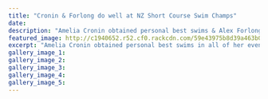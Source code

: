 ```yaml
---
title: "Cronin & Forlong do well at NZ Short Course Swim Champs"
date: 
description: "Amelia Cronin obtained personal best swims & Alex Forlong maintained her 16-yr-old national rankings at the NZ Short Course Swimming Champs..."
featured_image: http://c1940652.r52.cf0.rackcdn.com/59e43975b8d39a463b0002be/Swimming-NZ-logo.jpg
excerpt: "Amelia Cronin obtained personal best swims in all of her events & Alex Forlong maintained her 16-yr-old national rankings of 11th in the 400m IM & 12th in the 200m butterfly at the NZ Short Course Swimming Champs in Auckland, 3-7 October 2017."
gallery_image_1: 
gallery_image_2: 
gallery_image_3: 
gallery_image_4: 
gallery_image_5: 
---
```

